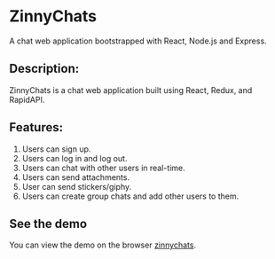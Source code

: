 # ZinnyChats
A chat web application bootstrapped with React, Node.js and Express.

## Description:

ZinnyChats is a chat web application built using React, Redux, and RapidAPI.

## Features:
1. Users can sign up.
2. Users can log in and log out.
3. Users can chat with other users in real-time.
4. Users can send attachments.
5. User can send stickers/giphy.
6. Users can create group chats and add other users to them.

## See the demo
You can view the demo on the browser [zinnychats](https://zinnychats.netlify.app).
